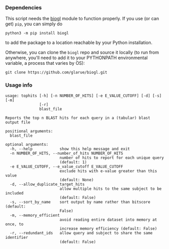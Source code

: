 ### Dependencies

This script needs the [biogl](https://github.com/glarue/biogl) module to function properly. If you use (or can get) `pip`, you can simply do

```python3 -m pip install biogl```

to add the package to a location reachable by your Python installation. 

Otherwise, you can clone the `biogl` repo and source it locally (to run from anywhere, you'll need to add it to your PYTHONPATH environmental variable, a process that varies by OS):

```git clone https://github.com/glarue/biogl.git```

### Usage info

```
usage: tophits [-h] [-n NUMBER_OF_HITS] [-e E_VALUE_CUTOFF] [-d] [-s] [-m]
               [-r]
               blast_file

Reports the top n BLAST hits for each query in a (tabular) blast output file

positional arguments:
  blast_file

optional arguments:
  -h, --help            show this help message and exit
  -n NUMBER_OF_HITS, --number_of_hits NUMBER_OF_HITS
                        number of hits to report for each unique query
                        (default: 1)
  -e E_VALUE_CUTOFF, --e_value_cutoff E_VALUE_CUTOFF
                        exclude hits with e-value greater than this value
                        (default: None)
  -d, --allow_duplicate_target_hits
                        allow multiple hits to the same subject to be included
                        (default: False)
  -s, --sort_by_name    sort output by name rather than bitscore (default:
                        False)
  -m, --memory_efficient
                        avoid reading entire dataset into memory at once, to
                        increase memory efficiency (default: False)
  -r, --redundant_ids   allow query and subject to share the same identifier
                        (default: False)
```
